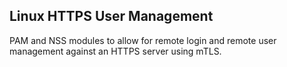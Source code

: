## Linux HTTPS User Management

PAM and NSS modules to allow for remote login and remote user management against an HTTPS server using mTLS.
